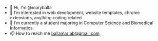 - 👋 Hi, I’m @maryballa
- 👀 I’m interested in web development, website templates, chrome extensions, anything coding related
- 🌱 I’m currently a student majoring in Computer Science and Biomedical Informatics
- 📫 How to reach me ballamariab@gmail.com

<!---
maryballa/maryballa is a ✨ special ✨ repository because its `README.md` (this file) appears on your GitHub profile.
You can click the Preview link to take a look at your changes.
--->
